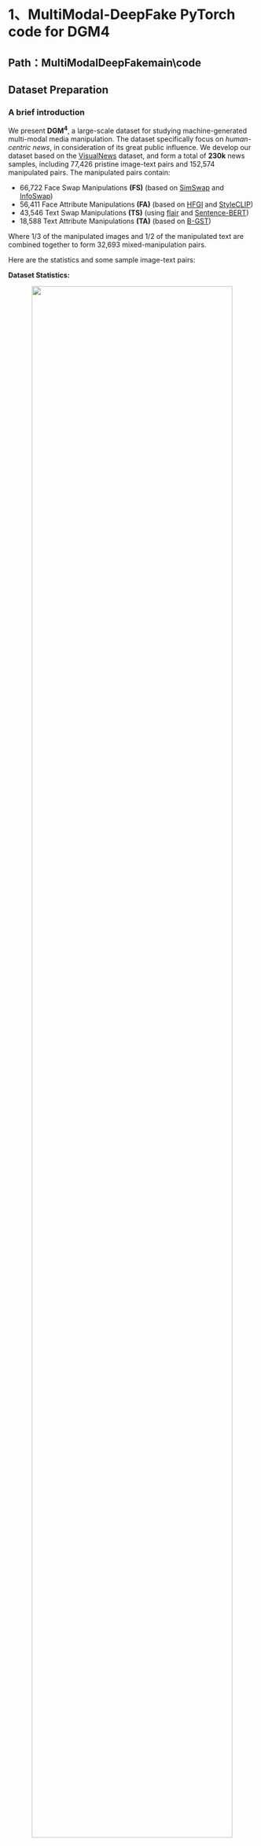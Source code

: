 # 1、MultiModal-DeepFake PyTorch code for DGM4
## Path：MultiModalDeepFakemain\code
## Dataset Preparation

### A brief introduction
We present <b>DGM<sup>4</sup></b>, a large-scale dataset for studying machine-generated multi-modal media manipulation. 
The dataset specifically focus on *human-centric news*, in consideration of its great public influence.
We develop our dataset based on the
[VisualNews](https://github.com/FuxiaoLiu/VisualNews-Repository) dataset, and form a total of <b>230k</b> news samples, including 77,426 pristine image-text pairs and 152,574 manipulated pairs. 
The manipulated pairs contain:
- 66,722 Face Swap Manipulations <b>(FS)</b> (based on [SimSwap](https://github.com/neuralchen/SimSwap) and [InfoSwap](https://github.com/GGGHSL/InfoSwap-master))
- 56,411 Face Attribute Manipulations <b>(FA)</b> (based on [HFGI](https://github.com/Tengfei-Wang/HFGI) and [StyleCLIP](https://github.com/orpatashnik/StyleCLIP))
- 43,546 Text Swap Manipulations <b>(TS)</b> (using [flair](https://github.com/flairNLP/flair) and [Sentence-BERT](https://github.com/UKPLab/sentence-transformers))
- 18,588 Text Attribute Manipulations <b>(TA)</b> (based on [B-GST](https://github.com/agaralabs/transformer-drg-style-transfer))

Where 1/3 of the manipulated images and 1/2 of the manipulated text are combined together to form 32,693 mixed-manipulation pairs.

Here are the statistics and some sample image-text pairs:

**Dataset Statistics:**
<div align="center">
<img src='MultiModalDeepFakemain/code/figs/statistics.jpg' width='90%'>
</div>

**Dataset Samples:**
<div align="center">
<img src='MultiModalDeepFakemain/code/figs/dataset.jpg' width='90%'>
</div>

### Annotations

Each iamge-text sample in the dataset is provided with rich annotations. For example, the annotation of a fake media sample with mixed-manipulation type (FA + TA) may look like this in the json file:

```
{
        "id": 768092,
        "image": "DGM4/manipulation/HFGI/768092-HFGI.jpg",
        "text": "British citizens David and Marco BulmerRizzi in Australia celebrate the day before an event in which David won",
        "fake_cls": "face_attribute&text_attribute",
        "fake_image_box": [
            155,
            61,
            267,
            207
        ],
        "fake_text_pos": [
            8,
            13,
            17
        ],
        "mtcnn_boxes": [
            [
                155,
                61,
                267,
                207
            ],
            [
                52,
                96,
                161,
                223
            ]
        ]
    }
```

Where `id` is the original news-id in the VisualNews Repository, `image` is the relative path of the manipulated image, `text` is the manipulated text caption, `fake_cls` indicates the manipulation type, `fake_image_box` is the manipulated bbox, `fake_text_pos` is the index of the manipulated tokens in the `text` string (in this case, corresponding to "celebrate", "event" and "won"), and `mtcnn_boxes` are the bboxes returned by MTCNN face detector. Note that the `mtcnn_boxes` is not used in both training and inference, we just kept this annotation for possible future usage.



### Prepare data
Download the DGM<sup>4</sup> dataset through this link: [DGM4](https://huggingface.co/datasets/rshaojimmy/DGM4)

Download the pre-trained bert-base-uncased through this link: [Bert-base-uncased](https://modelscope.cn/models/AI-ModelScope/bert-base-uncased/files)

Then download the pre-trained model through this link: [ALBEF_4M.pth](https://storage.googleapis.com/sfr-pcl-data-research/ALBEF/ALBEF_4M.pth) (refer to [ALBEF](https://github.com/salesforce/ALBEF))

You can download the best HAMMER-PLUS model through this link: [HAMMER](https://pan.baidu.com/s/1xf3Nl_xifYMNAr-QOEnWxg提取码：ozjo)

Put the dataset into a `MultiModalDeepFakemain` folder at the same root of `./code`, put the `results` and `pre-trained bert-base-uncased`  into `MultiModalDeepFakemain/code`. and put the `ALBEF_4M.pth` checkpoint into `MultiModalDeepFakemain/code/`. After unzip all sub files, 
the structure of the code and the dataset should be as follows:


```
MultiModalDeepFakemain
├── code
│  ├── configs
│  │   
│  ├── results
│  │   └──...
│  ├── models
│  │   └──...
│  ├── bertbaseuncased
│  │   └──...
│  ...
│  └── ALBEF_4M.pth..
└── datasets
    └── DGM4
        ├── manipulation
        │   ├── infoswap
        │   |   ├── ...
        |   |   └── xxxxxx.jpg
        │   ├── simswap
        │   |   ├── ...
        |   |   └── xxxxxx.jpg
        │   ├── StyleCLIP
        │   |   ├── ...
        |   |   └── xxxxxx.jpg
        │   └── HFGI
        │       ├── ...
        |       └── xxxxxx.jpg
        ├── origin
        │   ├── gardian
        │   |   ├── ...
        |   |   ...
        |   |   └── xxxx
        │   |       ├── ...
        │   |       ...
        │   |       └── xxxxxx.jpg
        │   ├── usa_today
        │   |   ├── ...
        |   |   ...
        |   |   └── xxxx
        │   |       ├── ...
        │   |       ...
        │   |       └── xxxxxx.jpg
        │   ├── washington_post
        │   |   ├── ...
        |   |   ...
        |   |   └── xxxx
        │   |       ├── ...
        │   |       ...
        │   |       └── xxxxxx.jpg
        │   └── bbc
        │       ├── ...
        |       ...
        |       └── xxxx
        │           ├── ...
        │           ...
        │           └── xxxxxx.jpg
        └── metadata
            ├── train.json
            ├── test.json
            └── val.json

```


## Training
cd MultiModalDeepFakemain/code
Modify `train.sh` and run:
```
sh train.sh
```

You can change the network and optimization configurations by modifying the configuration file `./configs/train.yaml`.


## Testing
cd MultiModalDeepFakemain/code
Modify `test.sh` and run:
```
sh test.sh
```
# 2、Ten Words Only Still Help:* Improving Black-Box AI-Generated Text Detection via Proxy-Guided Efficient Re-Sampling
## Path：POGERmain
## Datasets
The binary, multiclass and OOD AIGT datasets are available at [Google Drive](https://drive.google.com/drive/folders/1xxdjZedn7le_P1HunCDF_WCuoFYI0-pz?usp=sharing).
## pre-trained model
Download the pre-trained roberta-base through this link: [roberta-base](https://huggingface.co/FacebookAI/roberta-base/tree/main)

You can Download the best-trained model through this link: [POGER](https://pan.baidu.com/s/1LARvuzHD0phivBw_8FfIyw提取码：gbk)

Put the best-trained model into  `POGERmain/POGER/params`.

## Run
### 1. Preprocess
#### Obtain POGER Features

``` shell
cd POGERmain/get_feature
export HF_TOKEN=hf_xxx        # Fill in your HuggingFace access token
export OPENAI_API_KEY=sk-xxx  # Fill in your OpenAI API key

python get_poger_feature.py \
    --n 100 \
    --k 10 \
    --delta 1.2 \
    --input ../data/binary/train.jsonl \
    --output ./train_poger_feature.jsonl
python get_poger_feature.py \
    --n 100 \
    --k 10 \
    --delta 1.2 \
    --input ../data/binary/test.jsonl \
    --output ./test_poger_feature.jsonl
```

#### Obtain POGER-Mixture Features
##### Inference on white-box LLMs

``` shell
cd POGERmain/get_feature/get_true_prob
#多个线程gpu
# Launch inference server
nohup python backend_api.py --model gpt2 --gpu 0 --port 6001 &
nohup python backend_api.py --model gptj --gpu 0 --port 6002 &
nohup python backend_api.py --model llama2 --gpu 1 --port 6003 &
nohup python backend_api.py --model alpaca --gpu 2 --port 6004 &
nohup python backend_api.py --model vicuna --gpu 3 --port 6005 &

# Get true probability
python get_true_prob.py
```

##### Mixing true probability and estimated probability

``` shell
cd POGERmain/get_feature

python get_poger_mix_feature.py \
    --poger-feature ./train_poger_feature.jsonl \
    --true-prob ./get_true_prob/result/train_true_prob.jsonl \
    --output ./train_poger_mix_feature.jsonl
python get_poger_mix_feature.py \
    --poger-feature ./test_poger_feature.jsonl \
    --true-prob ./get_true_prob/result/test_true_prob.jsonl \
    --output ./test_poger_mix_feature.jsonl
```

### 2. Train
``` shell
cd POGERmain/POGER

# POGER
python main.py \
    --cuda \
    --model poger \
    --data-dir ../get_feature \
    --data-name full_data

## POGER-Mixture
python main.py \
    --cuda \
    --model poger_mix \
    --data-dir ../get_feature \
    --data-name full_data
```

[//]: # (python main.py --cuda --model poger --data-dir ../get_feature --data-name full_data)
### 3. Test
``` shell
cd POGERmain/POGER

# POGER
python main.py \
    --cuda \
    --model poger \
    --data-dir ../get_feature \
    --test ./params/params_poger_full_data.pt
# POGER-Mixture
python main.py \
    --cuda \
    --model poger_mix \
    --data-dir ../get_feature \
    --test ./params/params_poger_mix_full_data.pt

```

# 3、SeqXGPT
## Path：SeqXGPT
## Datasets

The dataset is divided into Chinese and English datasets, and in each dataset, they are organized into different files based on the sources of AI generated sentences in the documents. You can refer to the requirements of different tasks in this article to arrange and merge files. 
You can download the SeqXGPT dataset through the following link:[SeqXGPT](https://pan.baidu.com/s/1iqOBFjVtn3S1kQ-mqsq3kQ提取码：0wbf)

Unzip the dataset.Put the dataset into  `SeqXGPT/dataset`.
 

## Inference Server

We use four open-source (L)LMs to construct the original features of our SeqXGPT and the contrastive features for Sniffer: GPT2-xl (1.5B), GPT-Neo (2.7B), GPT-J (6B) and LLaMA (7B). For each model, we set up an inference server specifically for extracting perplexity lists.

You can launch the inference server through `backend_api.py`. The startup command is as follows:

```bash
cd SeqXgpt
# --model: [gpt2, gptneo, gptj, llama, t5]

python backend_api.py --port 6006 --timeout 30000 --debug --model=gpt2 --gpu=0
```
## Best Model
You can Download the best-trained model results through this link:

中文AIGC检测[SeqXGPTcn](https://pan.baidu.com/s/1LmqOoLYGzIkSdxSf6eEsjw提取码：o8yi)、

非中文AIGC检测[SeqXGPTncn](https://pan.baidu.com/s/18hN8VUiJvS_xg013_zBqHA提取码：vbtx)

Put the best-trained model into  `SeqXGPT`.
## Feature Extraction

After successfully starting the related inference server, you can extract **the original features of SeqXGPT** using `gen_features.py`:

```bash
python SeqXGPT/dataset/gen_features.py --get_en_features --input_file input.jsonl --output_file output.jsonl
```

**It's worth noting that** you need to modify the inference server's URL in this file to the URL of the server you started.

You can extract **the contrastive features for Sniffer** using:

```bash
python SeqXGPT/dataset/gen_features.py --get_en_features --input_file input.jsonl --output_file output_1.jsonl
```

```bash
python SeqXGPT/dataset/gen_features.py --process_features --input_file output_1.jsonl --output_file output_2.jsonl
```

## Models

### SeqXGPT

We have provided the **complete code** for the model, dataloader, and train/test-related function under the `SeqXGPT` folder.

Before training and testing, please refer to the [Feature Extraction](#feature-extraction) section to extract relevant features, which will serve as the `--data_path`. The reference command is as follows:

```bash
# split train / test dataset and then train. You can adjust the train/test ratio using '--train_ratio'.
python SeqXGPT/SeqXGPT/train.py --gpu=0 --split_dataset

# train
python SeqXGPT/SeqXGPT/train.py --gpu=0

# test
python SeqXGPT/SeqXGPT/train.py --gpu=0 --do_test

# test document-level AIGT detection
python SeqXGPT/SeqXGPT/train.py --gpu=0 --do_test --test_content
```
